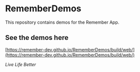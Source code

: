 # RememberDemos
This repository contains demos for the Remember App.

## See the demos here
[https://remember-dev.github.io/RememberDemos/build/web/](https://remember-dev.github.io/RememberDemos/build/web/)


*Live Life Better*

